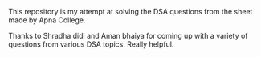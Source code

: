 This repository is my attempt at solving the DSA questions from the sheet made by Apna College.

Thanks to Shradha didi and Aman bhaiya for coming up with a variety of questions from various DSA topics. Really helpful. 

